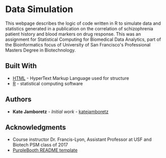 # Data Simulation

This webpage describes the logic of code written in R to simulate data and statistics generated in a publication on the correlation of schizophrenia patient history and blood markers on drug response. This was an assignment for Statistical Computing for Biomedical Data Analytics, part of the Bioinformatics focus of University of San Francisco's Professional Masters Degree in Biotechnology.

## Built With

- [HTML](https://developer.mozilla.org/en-US/docs/Web/HTML) - HyperText Markup Language used for structure
- [R](https://www.r-project.org) - statistical computing software

## Authors

- **Kate Jamboretz** - _Initial work_ - [katejamboretz](https://github.com/katejamboretz)

## Acknowledgments

- Course instructor Dr. Francis-Lyon, Assistant Professor at USF and Biotech PSM class of 2017
- [PurpleBooth README template](https://gist.github.com/PurpleBooth/109311bb0361f32d87a2)
